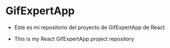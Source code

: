 # GifExpertApp

- Este es mi repositorio del proyecto de GifExpertApp de React

- This is my React GifExpertApp project repository